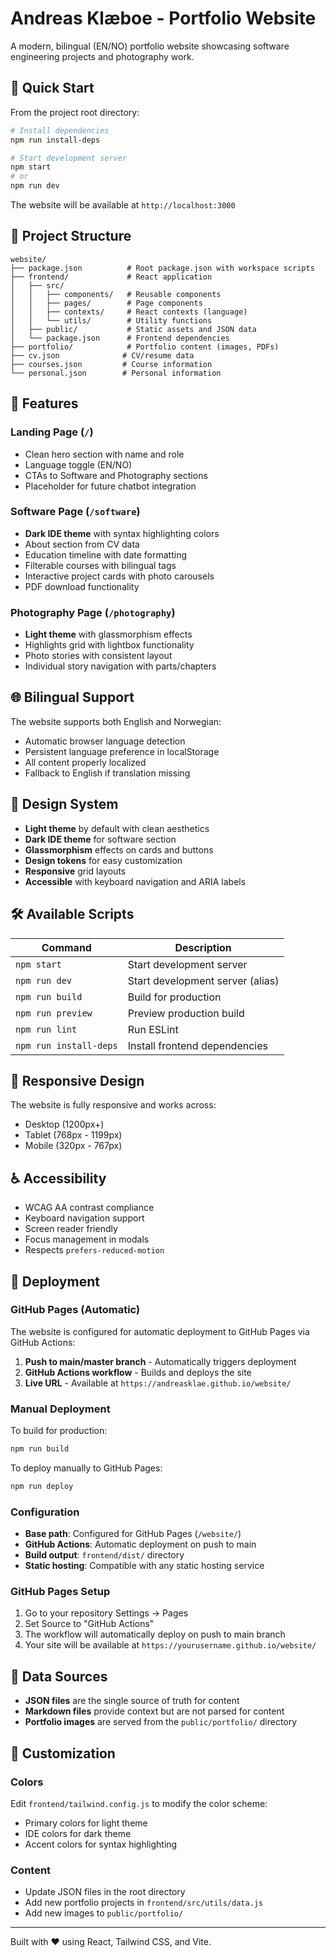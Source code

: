 # Andreas Klæboe - Portfolio Website

A modern, bilingual (EN/NO) portfolio website showcasing software engineering projects and photography work.

## 🚀 Quick Start

From the project root directory:

```bash
# Install dependencies
npm run install-deps

# Start development server
npm start
# or
npm run dev
```

The website will be available at `http://localhost:3000`

## 📁 Project Structure

```
website/
├── package.json          # Root package.json with workspace scripts
├── frontend/             # React application
│   ├── src/
│   │   ├── components/   # Reusable components
│   │   ├── pages/        # Page components
│   │   ├── contexts/     # React contexts (language)
│   │   └── utils/        # Utility functions
│   ├── public/           # Static assets and JSON data
│   └── package.json      # Frontend dependencies
├── portfolio/            # Portfolio content (images, PDFs)
├── cv.json              # CV/resume data
├── courses.json         # Course information
└── personal.json        # Personal information
```

## 🎨 Features

### Landing Page (`/`)
- Clean hero section with name and role
- Language toggle (EN/NO)
- CTAs to Software and Photography sections
- Placeholder for future chatbot integration

### Software Page (`/software`)
- **Dark IDE theme** with syntax highlighting colors
- About section from CV data
- Education timeline with date formatting
- Filterable courses with bilingual tags
- Interactive project cards with photo carousels
- PDF download functionality

### Photography Page (`/photography`)
- **Light theme** with glassmorphism effects
- Highlights grid with lightbox functionality
- Photo stories with consistent layout
- Individual story navigation with parts/chapters

## 🌐 Bilingual Support

The website supports both English and Norwegian:
- Automatic browser language detection
- Persistent language preference in localStorage
- All content properly localized
- Fallback to English if translation missing

## 🎯 Design System

- **Light theme** by default with clean aesthetics
- **Dark IDE theme** for software section
- **Glassmorphism** effects on cards and buttons
- **Design tokens** for easy customization
- **Responsive** grid layouts
- **Accessible** with keyboard navigation and ARIA labels

## 🛠 Available Scripts

| Command | Description |
|---------|-------------|
| `npm start` | Start development server |
| `npm run dev` | Start development server (alias) |
| `npm run build` | Build for production |
| `npm run preview` | Preview production build |
| `npm run lint` | Run ESLint |
| `npm run install-deps` | Install frontend dependencies |

## 📱 Responsive Design

The website is fully responsive and works across:
- Desktop (1200px+)
- Tablet (768px - 1199px)
- Mobile (320px - 767px)

## ♿ Accessibility

- WCAG AA contrast compliance
- Keyboard navigation support
- Screen reader friendly
- Focus management in modals
- Respects `prefers-reduced-motion`

## 🚀 Deployment

### GitHub Pages (Automatic)

The website is configured for automatic deployment to GitHub Pages via GitHub Actions:

1. **Push to main/master branch** - Automatically triggers deployment
2. **GitHub Actions workflow** - Builds and deploys the site
3. **Live URL** - Available at `https://andreasklae.github.io/website/`

### Manual Deployment

To build for production:

```bash
npm run build
```

To deploy manually to GitHub Pages:

```bash
npm run deploy
```

### Configuration

- **Base path**: Configured for GitHub Pages (`/website/`)
- **GitHub Actions**: Automatic deployment on push to main
- **Build output**: `frontend/dist/` directory
- **Static hosting**: Compatible with any static hosting service

### GitHub Pages Setup

1. Go to your repository Settings → Pages
2. Set Source to "GitHub Actions"
3. The workflow will automatically deploy on push to main branch
4. Your site will be available at `https://yourusername.github.io/website/`

## 📄 Data Sources

- **JSON files** are the single source of truth for content
- **Markdown files** provide context but are not parsed for content
- **Portfolio images** are served from the `public/portfolio/` directory

## 🔧 Customization

### Colors
Edit `frontend/tailwind.config.js` to modify the color scheme:
- Primary colors for light theme
- IDE colors for dark theme
- Accent colors for syntax highlighting

### Content
- Update JSON files in the root directory
- Add new portfolio projects in `frontend/src/utils/data.js`
- Add new images to `public/portfolio/`

---

Built with ❤️ using React, Tailwind CSS, and Vite.
